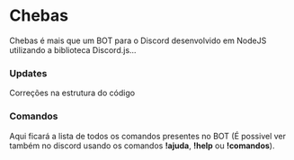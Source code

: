 # Chebas

Chebas é mais que um BOT para o Discord desenvolvido em NodeJS utilizando a biblioteca Discord.js...

### Updates

Correções na estrutura do código
### Comandos

Aqui ficará a lista de todos os comandos presentes no BOT (É possivel ver também no discord usando os comandos **!ajuda**, **!help** ou **!comandos**).
